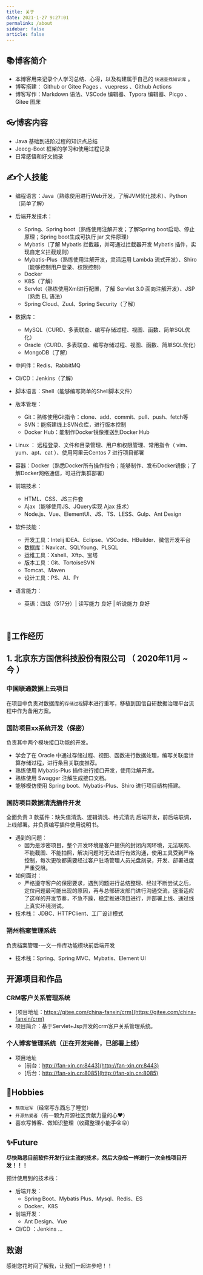```yaml
---
title: 关于
date: 2021-1-27 9:27:01
permalink: /about
sidebar: false
article: false
---
```


## 📚博客简介

- 本博客用来记录个人学习总结、心得，以及构建属于自己的 `快速查找知识库` 。
- 博客搭建： Github or Gitee Pages 、vuepress 、Github Actions
- 博客写作：Markdown 语法、VSCode 编辑器、Typora 编辑器、Picgo 、Gitee 图床


## 👓博客内容

- Java 基础到进阶过程的知识点总结
- Jeecg-Boot 框架的学习和使用过程记录
- 日常感悟和好文摘录

## ✍个人技能

- 编程语言：Java（熟练使用进行Web开发，了解JVM优化技术）、Python（简单了解）


- 后端开发技术：
	- Spring、Spring boot（熟练使用注解开发；了解Spring boot启动、停止原理；Spring boot生成可执行 jar 文件原理）
	- Mybatis（了解 Mybatis 拦截器，并可通过拦截器开发 Mybatis 插件，实现自定义拦截规则）
	- Mybatis-Plus（熟练使用注解开发，灵活运用 Lambda 流式开发）、Shiro（能够控制用户登录、权限控制）
	- Docker
	- K8S（了解）
	- Servlet（熟练使用Xml进行配置，了解 Servlet 3.0 面向注解开发）、JSP（熟悉 EL 语法）
	- Spring Cloud、Zuul、Spring Security（了解）
- 数据库： 
	- MySQL（CURD、多表联查、编写存储过程、视图、函数、简单SQL优化）
	- Oracle（CURD、多表联查、编写存储过程、视图、函数、简单SQL优化）
	- MongoDB（了解）
- 中间件：Redis、RabbitMQ
- CI/CD：Jenkins（了解）
- 脚本语言：Shell（能够编写简单的Shell脚本文件）
- 版本管理：
	- Git：熟练使用Git指令：clone、add、commit、pull、push、fetch等
	- SVN：能搭建线上SVN仓库，进行版本控制
	- Docker Hub：能制作Docker镜像推送到Docker Hub
- Linux ： 远程登录、文件和目录管理、用户和权限管理、常用指令（ vim、yum、apt、cat ）、使用阿里云Centos 7 进行项目部署
- 容器：Docker（熟悉Docker所有操作指令；能够制作、发布Docker镜像；了解Docker网络通信，可进行集群部署）

- 前端技术： 
	- HTML、CSS、JS三件套
	- Ajax（能够使用JS、JQuery实现 Ajax 技术）
	- Node.js、Vue、ElementUI、JS、TS、LESS、Gulp、Ant Design


- 软件技能：
   - 开发工具：Intelij IDEA、Eclipse、VSCode、HBuilder、微信开发平台
   - 数据库：Navicat、SQLYoung、PLSQL
   - 运维工具：Xshell、Xftp、宝塔
   - 版本工具：Git、TortoiseSVN
   - Tomcat、Maven
   - 设计工具：PS、AI、Pr


 - 语言能力：
   - 英语：四级（517分）| 读写能力  良好 | 听说能力  良好

<br/>

## 📝工作经历 

## 1. 北京东方国信科技股份有限公司 （ 2020年11月 ~ 今 ）

### **中国联通数据上云项目** 

在项目中负责对数据库的`存储过程`脚本进行重写，移植到国信自研数据治理平台流程中作为备用方案。

### 国防项目xx系统开发（保密）

负责其中两个模块接口功能的开发。

- 学会了在 Oracle 中通过存储过程、视图、函数进行数据处理，编写关联度计算存储过程，进行条目关联度推荐。
- 熟练使用 Mybatis-Plus 插件进行接口开发，使用注解开发。
- 熟练使用 Swagger 注解生成接口文档。
- 能够模仿使用 Spring boot、Mybatis-Plus、Shiro 进行项目结构搭建。

### 国防项目数据清洗插件开发

全面负责 3 款插件：缺失值清洗、逻辑清洗、格式清洗 后端开发，前后端联调，上线部署。并负责编写插件使用说明书。

- 遇到的问题：
	- 因为是涉密项目，整个开发环境是客户提供的封闭内网环境，无法联网、不能截图、不能拍照，解决问题时无法进行有效沟通，使用工具受到严格控制，每次更改都需要经过客户驻场管理人员光盘刻录，开发、部署进度严重受阻。
- 如何面对：
	- 严格遵守客户的保密要求，遇到问题进行总结整理、经过不断尝试之后，定位问题最可能出现的原因，再与总部研发部门进行沟通交流，逐渐适应了这样的开发节奏，不急不躁，稳定推进项目进行，并部署上线、通过线上真实环境测试。
- 技术栈： JDBC、HTTPClient、工厂设计模式

### 朔州档案管理系统

负责档案管理-一文一件库功能模块前后端开发
-  技术栈：Spring、Spring MVC、Mybatis、Element UI

## **开源项目和作品**

###  CRM客户关系管理系统

  - [项目地址：https://gitee.com/china-fanxin/crm](https://gitee.com/china-fanxin/crm)
  - 项目简介：基于Servlet+Jsp开发的crm客户关系管理系统。

### 个人博客管理系统（**正在开发完善，已部署上线**）

- 项目地址
    - [前台：http://fan-xin.cn:8443](http://fan-xin.cn:8443)
    - [后台：http://fan-xin.cn:8085](http://fan-xin.cn:8085) 

## 💖Hobbies

- `熬夜冠军`（经常写东西忘了睡觉）
- `开源热爱者`（有一颗为开源社区贡献力量的心❤）
- 喜欢写博客、做知识整理（收藏整理小能手😜😜）
  
## ✨Future

**尽快熟悉目前软件开发行业主流的技术，然后大杂烩一样进行一次全栈项目开发！！！**

预计使用到的技术栈：

- 后端开发：
	- Spring Boot、Mybatis Plus、Mysql、Redis、ES
	- Docker、K8S
- 前端开发：
	- Ant Design、Vue
- CI/CD ：Jenkins ...

## 致谢

感谢您花时间了解我，让我们一起进步吧！！